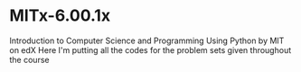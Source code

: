 # MITx-6.00.1x
Introduction to Computer Science and Programming Using Python by MIT on edX
Here I'm putting all the codes for the problem sets given throughout the course
